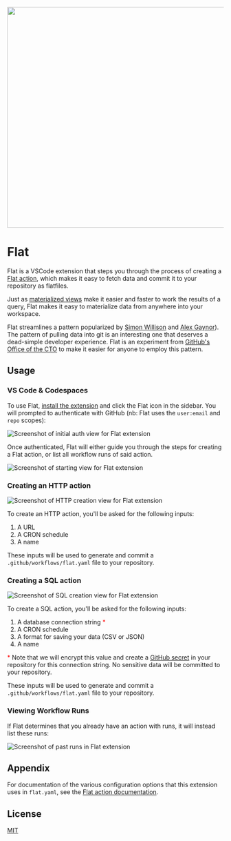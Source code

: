 <p align="center">
  <img src="https://raw.githubusercontent.com/githubocto/flat-vscode/main/docs/icon.png" width=512>
</p>

# Flat

Flat is a VSCode extension that steps you through the process of creating a [Flat action](https://github.com/githubocto/flat), which makes it easy to fetch data and commit it to your repository as flatfiles.

Just as [materialized views](https://en.wikipedia.org/wiki/Materialized_view) make it easier and faster to work the results of a query, Flat makes it easy to materialize data from anywhere into your workspace.

Flat streamlines a pattern popularized by [Simon Willison](https://simonwillison.net/2020/Oct/9/git-scraping/) and [Alex Gaynor](https://github.com/alex/nyt-2020-election-scraper)). The pattern of pulling data into git is an interesting one that deserves a dead-simple developer experience. Flat is an experiment from [GitHub's Office of the CTO](https://octo.github.com) to make it easier for anyone to employ this pattern.

## Usage

### VS Code & Codespaces

To use Flat, [install the extension](https://marketplace.visualstudio.com/items?itemName=githubocto.flat) and click the Flat icon in the sidebar. You will prompted to authenticate with GitHub (nb: Flat uses the `user:email` and `repo` scopes):

![Screenshot of initial auth view for Flat extension](https://raw.githubusercontent.com/githubocto/flat-vscode/main/docs/auth.png)

Once authenticated, Flat will either guide you through the steps for creating a Flat action, or list all workflow runs of said action.

![Screenshot of starting view for Flat extension](https://raw.githubusercontent.com/githubocto/flat-vscode/main/docs/start.png)

### Creating an HTTP action

![Screenshot of HTTP creation view for Flat extension](https://raw.githubusercontent.com/githubocto/flat-vscode/main/docs/http.png)

To create an HTTP action, you'll be asked for the following inputs:

1. A URL
2. A CRON schedule
3. A name

These inputs will be used to generate and commit a `.github/workflows/flat.yaml` file to your repository.

### Creating a SQL action

![Screenshot of SQL creation view for Flat extension](https://raw.githubusercontent.com/githubocto/flat-vscode/main/docs/sql.png)

To create a SQL action, you'll be asked for the following inputs:

1. A database connection string <span style="color: red;">\*</span>
2. A CRON schedule
3. A format for saving your data (CSV or JSON)
4. A name

<span style="color: red;">\*</span> Note that we will encrypt this value and create a [GitHub secret](https://docs.github.com/en/actions/reference/encrypted-secrets) in your repository for this connection string. No sensitive data will be committed to your repository.

These inputs will be used to generate and commit a `.github/workflows/flat.yaml` file to your repository.

### Viewing Workflow Runs

If Flat determines that you already have an action with runs, it will instead list these runs:

![Screenshot of past runs in Flat extension](https://raw.githubusercontent.com/githubocto/flat-vscode/main/docs/past_runs.png)

## Appendix

For documentation of the various configuration options that this extension uses in `flat.yaml`, see the [Flat action documentation](https://github.com/githubocto/flat).
## License

[MIT](LICENSE)
